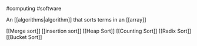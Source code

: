 #computing #software 

An [[algorithms|algorithm]] that sorts terms in an [[array]]

[[Merge sort]] 
[[insertion sort]]
[[Heap Sort]]
[[Counting Sort]]
[[Radix Sort]]
[[Bucket Sort]]


